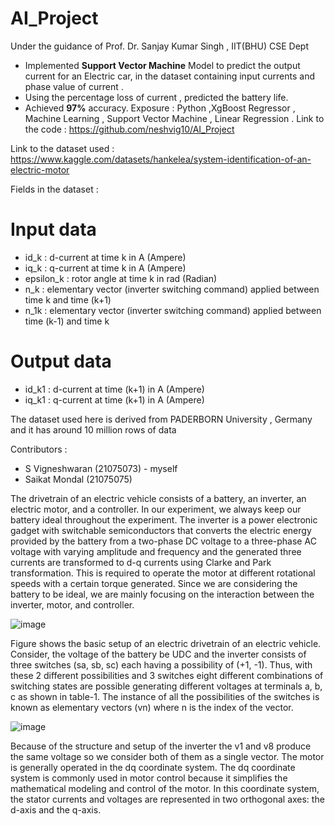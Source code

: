 # AI_Project
Under the guidance of Prof. Dr. Sanjay Kumar Singh , IIT(BHU) CSE Dept 
- Implemented **Support Vector Machine** Model to predict the output current for an Electric car, in the dataset containing input currents and phase value of current . 
- Using the percentage loss of current , predicted the battery life. 
- Achieved **97%** accuracy. Exposure : Python ,XgBoost Regressor , Machine Learning , Support Vector Machine , Linear Regression . Link to the code : https://github.com/neshvig10/AI_Project 

Link to the dataset used : https://www.kaggle.com/datasets/hankelea/system-identification-of-an-electric-motor

Fields in the dataset : 

# Input data 
- id_k : d-current at time k in A (Ampere)
- iq_k : q-current at time k in A (Ampere)
- epsilon_k : rotor angle at time k in rad (Radian)
- n_k : elementary vector (inverter switching command) applied between time k and time (k+1)
- n_1k : elementary vector (inverter switching command) applied between time (k-1) and time k

# Output data  
- id_k1 : d-current at time (k+1) in A (Ampere)
- iq_k1 : q-current at time (k+1) in A (Ampere)

The dataset used here is derived from PADERBORN University , Germany and it has around 10 million rows of data 

Contributors : 
- S Vigneshwaran (21075073) - myself
- Saikat Mondal (21075075) 

The drivetrain of an electric vehicle consists of a battery, an inverter, an electric motor, and a controller. In our experiment, we always keep our battery ideal
throughout the experiment. The inverter is a power electronic gadget with switchable semiconductors that converts the electric energy provided by the battery from a
two-phase DC voltage to a three-phase AC voltage with varying amplitude and frequency and the generated three currents are transformed to d-q currents using
Clarke and Park transformation. This is required to operate the motor at different rotational speeds with a certain torque generated. Since we are considering the battery to be ideal, we are mainly focusing on the interaction between the inverter, motor, and controller.


![image](https://github.com/neshvig10/AI_Project/assets/104668723/65daf797-c07f-4dae-9c5a-68122874188c)

Figure shows the basic setup of an electric drivetrain of an electric vehicle. Consider, the voltage of the battery be UDC and the inverter consists of three switches (sa, sb, sc) each having a possibility of (+1, -1). Thus, with these 2 different possibilities and 3 switches eight different combinations of switching states are possible generating different voltages at terminals a, b, c as shown in table-1. The instance of all the possibilities of the switches is known as elementary vectors (vn) where n is the index of the vector.


![image](https://github.com/neshvig10/AI_Project/assets/104668723/5b0a9044-2d1f-4908-ab81-4996435aa698)

Because of the structure and setup of the inverter the v1 and v8 produce the same voltage so we consider both of them as a single vector. The motor is generally operated in the dq coordinate system. The dq coordinate system is commonly used in motor control because it simplifies the mathematical modeling and control of the motor. In this coordinate system, the stator currents and voltages are represented in two orthogonal axes: the d-axis and the q-axis.
